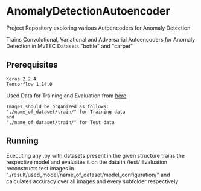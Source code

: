 # AnomalyDetectionAutoencoder
Project Repository exploring various Autoencoders for Anomaly Detection

Trains Convolutional, Variational and Adversarial Autoencoders for Anomaly Detection in MvTEC Datasets "bottle" and "carpet"

## Prerequisites
```
Keras 2.2.4
Tensorflow 1.14.0
```
Used Data for Training and Evaluation from [here](https://www.mvtec.com/de/unternehmen/forschung/datasets/mvtec-ad/)
```
Images should be organized as follows:
"./name_of_dataset/train/" for Training data 
and 
"./name_of_dataset/train/" for Test data
```

## Running
Executing any .py with datasets present in the given structure trains the respective model and evaluates it on the data in /test/
Evaluation reconstructs test images in "./result/used_model/name_of_dataset/model_configuration/" and calculates accuracy over all images and every subfolder respectively
